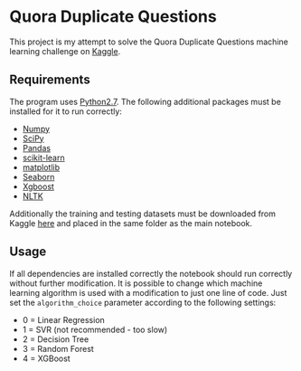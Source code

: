 # Quora Duplicate Questions

This project is my attempt to solve the Quora Duplicate Questions machine learning challenge on [Kaggle].

## Requirements
The program uses [Python2.7]. The following additional packages must be installed for it to run correctly:
* [Numpy]
* [SciPy]
* [Pandas]
* [scikit-learn]
* [matplotlib]
* [Seaborn]
* [Xgboost]
* [NLTK]

Additionally the training and testing datasets must be downloaded from Kaggle [here] and placed in the same folder as the main notebook.

[Kaggle]: <https://www.kaggle.com/c/quora-question-pairs>
[Python2.7]: <https://www.python.org/download/releases/2.7/>
[Numpy]: <http://www.numpy.org/>
[SciPy]: <https://www.scipy.org/>
[Pandas]: <http://pandas.pydata.org/>
[scikit-learn]: <http://scikit-learn.org/>
[matplotlib]: <https://matplotlib.org/>
[Seaborn]: <https://seaborn.pydata.org/>
[Xgboost]: <https://xgboost.readthedocs.io/en/latest/>
[here]: <https://www.kaggle.com/c/quora-question-pairs/data>
[NLTK]: <http://www.nltk.org/>

## Usage
If all dependencies are installed correctly the notebook should run correctly without further modification.
It is possible to change which machine learning algorithm is used with a modification to just one line of code. Just set the `algorithm_choice` parameter according to the following settings:
* 0 = Linear Regression
* 1 = SVR  (not recommended - too slow)
* 2 = Decision Tree
* 3 = Random Forest
* 4 = XGBoost

